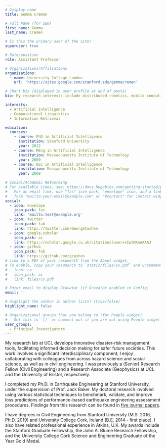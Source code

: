 ```yaml
---
# Display name
title: Gemma Cremen

# Full Name (for SEO)
first_name: Gemma
last_name: Cremen

# Is this the primary user of the site?
superuser: true

# Role/position
role: Assistant Professor

# Organizations/Affiliations
organizations:
  - name: University College London
    url: 'https://sites.google.com/stanford.edu/gemmacremen'

# Short bio (displayed in user profile at end of posts)
bio: My research interests include distributed robotics, mobile computing and programmable matter.

interests:
  - Artificial Intelligence
  - Computational Linguistics
  - Information Retrieval

education:
  courses:
    - course: PhD in Artificial Intelligence
      institution: Stanford University
      year: 2012
    - course: MEng in Artificial Intelligence
      institution: Massachusetts Institute of Technology
      year: 2009
    - course: BSc in Artificial Intelligence
      institution: Massachusetts Institute of Technology
      year: 2008

# Social/Academic Networking
# For available icons, see: https://docs.hugoblox.com/getting-started/page-builder/#icons
#   For an email link, use "fas" icon pack, "envelope" icon, and a link in the
#   form "mailto:your-email@example.com" or "#contact" for contact widget.
social:
  - icon: envelope
    icon_pack: fas
    link: 'mailto:test@example.org'
  - icon: twitter
    icon_pack: fab
    link: https://twitter.com/GeorgeCushen
  - icon: google-scholar
    icon_pack: ai
    link: https://scholar.google.co.uk/citations?user=sIwtMXoAAAAJ
  - icon: github
    icon_pack: fab
    link: https://github.com/gcushen
# Link to a PDF of your resume/CV from the About widget.
# To enable, copy your resume/CV to `static/files/cv.pdf` and uncomment the lines below.
# - icon: cv
#   icon_pack: ai
#   link: files/cv.pdf

# Enter email to display Gravatar (if Gravatar enabled in Config)
email: ''

# Highlight the author in author lists? (true/false)
highlight_name: false

# Organizational groups that you belong to (for People widget)
#   Set this to `[]` or comment out if you are not using People widget.
user_groups:
  - Principal Investigators
---
```


My research lab at UCL develops innovative disaster-risk management tools, facilitating informed decision making for safer future societies. This work involves a significant interdisciplinary component; I enjoy collaborating with colleagues from across hazard science and social science, as well as in civil engineering.  I was previously a (Senior) Research Fellow (Civil Engineering) and a Research Associate (Geophysics) at UCL and the University of Bristol, respectively. 

I completed my Ph.D. in Earthquake Engineering at Stanford University, under the supervision of Prof. Jack Baker. My doctoral research involved using various statistical techniques to benchmark, validate, and improve loss predictions of performance-based earthquake engineering assessment procedures. Findings from this research can be found in [five journal papers](https://sites.google.com/stanford.edu/gemmacremen/publications?authuser=0). 

I have degrees in Civil Engineering from Stanford University (M.S. 2016, Ph.D. 2019) and University College Cork, Ireland (B.E. 2014 - first place). I also have related professional experience in Atkins, U.K.  My awards include the Stanford Graduate Fellowship, the John A. Blume Research Fellowship, and the University College Cork Science and Engineering Graduate of the Year Gold Medal. 

